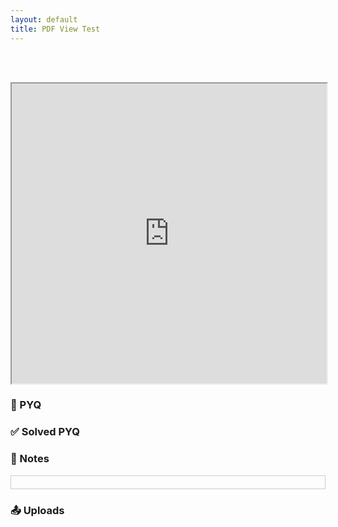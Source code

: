 ```yaml
---
layout: default
title: PDF View Test
---
```


<!-- ✅ External CSS -->
<link rel="stylesheet" href="../../../assets/css/breadcrumb.css">
<link rel="stylesheet" href="../../../assets/css/content.css">

<!-- ✅ Breadcrumb -->
<div id="breadcrumb-container">
  <nav id="breadcrumb"></nav>
</div>

<br><br>
<iframe src="https://drive.google.com/file/d/1-SrF0_LDEJFMONA77FCDMpbTaqLnYK6l/preview" width="100%" height="480" allow="autoplay"></iframe>

<!-- ✅ Category Buttons -->
<div class="category-buttons" id="initialButtons"></div>
<div class="header-bar" id="headerBar"></div>

<!-- ✅ Content Sections -->
<div id="contentArea">
  <div id="pyq" class="content-section"><h3>📄 PYQ</h3><div class="pdf-grid" id="pyqGrid"></div></div>
  <div id="solved_pyq" class="content-section"><h3>✅ Solved PYQ</h3><div class="pdf-grid" id="solved_pyqGrid"></div></div>
  <div id="notes" class="content-section"><h3>📝 Notes</h3><div class="pdf-grid" id="notesGrid">
    <!-- 👇 PDF will render here -->
    <div id="pdf-container" style="border: 1px solid #ccc; padding: 10px;"></div>
  </div></div>
  <div id="uploads" class="content-section"><h3>📤 Uploads</h3><div class="pdf-grid" id="uploadsGrid"></div></div>
</div>

<!-- ✅ PDF.js Library -->
<script src="../../../assets/pdfjs/pdf.js"></script>

<script>
  // 📁 Replace with actual path of your PDF file
  const pdfURL = "../../../assets/pdfs/sample.pdf"; // Make sure this file exists

  const container = document.getElementById("pdf-container");

  // Set worker path
  pdfjsLib.GlobalWorkerOptions.workerSrc = "../../../assets/pdfjs/pdf.worker.js";

  const loadingTask = pdfjsLib.getDocument(pdfURL);
  loadingTask.promise.then(function (pdf) {
    for (let i = 1; i <= pdf.numPages; i++) {
      pdf.getPage(i).then(function (page) {
        const viewport = page.getViewport({ scale: 1.5 });
        const canvas = document.createElement("canvas");
        const context = canvas.getContext("2d");
        canvas.width = viewport.width;
        canvas.height = viewport.height;

        const renderContext = {
          canvasContext: context,
          viewport: viewport,
        };
        page.render(renderContext);
        container.appendChild(canvas);
      });
    }
  });
</script>

<!-- ✅ External JS -->
<script src="../../../assets/js/breadcrumb.js"></script>
<script src="../../../assets/js/category-loader.js"></script>
